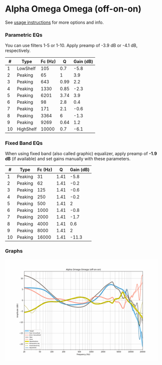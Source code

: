 # Alpha Omega Omega (off-on-on)
See [usage instructions](https://github.com/jaakkopasanen/AutoEq#usage) for more options and info.

### Parametric EQs
You can use filters 1-5 or 1-10. Apply preamp of -3.9 dB or -4.1 dB, respectively.

|   # | Type      |   Fc (Hz) |    Q |   Gain (dB) |
|-----|-----------|-----------|------|-------------|
|   1 | LowShelf  |       105 | 0.7  |        -5.8 |
|   2 | Peaking   |        65 | 1    |         3.9 |
|   3 | Peaking   |       643 | 0.99 |         2.2 |
|   4 | Peaking   |      1330 | 0.85 |        -2.3 |
|   5 | Peaking   |      6201 | 3.74 |         3.9 |
|   6 | Peaking   |        98 | 2.8  |         0.4 |
|   7 | Peaking   |       171 | 2.1  |        -0.6 |
|   8 | Peaking   |      3364 | 6    |        -1.3 |
|   9 | Peaking   |      9269 | 0.64 |         1.2 |
|  10 | HighShelf |     10000 | 0.7  |        -6.1 |

### Fixed Band EQs
When using fixed band (also called graphic) equalizer, apply preamp of **-1.9 dB** (if available) and set gains manually with these parameters.

|   # | Type    |   Fc (Hz) |    Q |   Gain (dB) |
|-----|---------|-----------|------|-------------|
|   1 | Peaking |        31 | 1.41 |        -5.8 |
|   2 | Peaking |        62 | 1.41 |        -0.2 |
|   3 | Peaking |       125 | 1.41 |        -0.6 |
|   4 | Peaking |       250 | 1.41 |        -0.2 |
|   5 | Peaking |       500 | 1.41 |         2   |
|   6 | Peaking |      1000 | 1.41 |        -0.8 |
|   7 | Peaking |      2000 | 1.41 |        -1.7 |
|   8 | Peaking |      4000 | 1.41 |         0.6 |
|   9 | Peaking |      8000 | 1.41 |         2   |
|  10 | Peaking |     16000 | 1.41 |       -11.3 |

### Graphs
![](./Alpha%20Omega%20Omega%20(off-on-on).png)
